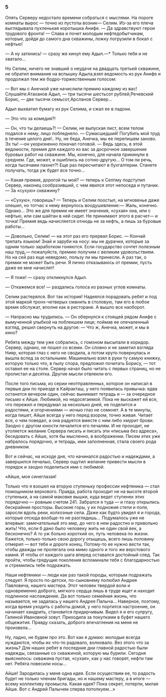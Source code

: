 ### 5

Опять Серверу недостало времени собраться с мыслями.
На пороге комнаты вырос — точно из пустоты возник— Селим.
Из-за его плеча выглядывала пухленькая коротышка Анифе.
— Да здравствуют герои трудового фронта!
— Слава и почет молодым нефтедобытчикам, которые, дойдя до самого дна скважины, ложку погрузили в бокал с нефтью!


— А ну заткнись!
— сразу же кинул ему Адыл.—* Только тебя и не хватало...



Но Селим, ничего не знавший о неудаче на двадцать третьей скважине, не обратил внимания на вспышку Адыла,взял ведомость из рук Анифе и продолжал тем же бодро-торжественным голосом:

— Вот мы с Анечкой уже начислили премию каждому из вас!
Слушайте:Атаханов Адыл, — три тысячи шестьсот рублей,Речевский Борис, — две тысячи семьсот,Арсланов Сервер...

Адыл выхватил бумагу из рук Селима, и сжал ее в ладони.

— Это что за комедия?!

— Он, что ты делаешь?!
— Селим, не выпуская лист, всем телом подался к нему, лицо побледнело.
— Сумасшедший!
Погубить мой труд в течение целого дня!..
Ну, не беда, Анечка, мы ее перепишем заново.
Эх ты!
—он укоризненно покачал головой.
— Ведь здесь, в этой ведомости, премия для каждого из вас за досрочное завершение буровых работ на скважине.
Мы, конечно, для начала прикинули в среднем.
Где, может, и ошиблись на сотню-другую...
О том ли речь, когда тысячами пахнет?!
Еще раз пересчитают в бухгалтерии.
Станете получать, тогда уж будет все точно...

— Какая премия, дорогой ты мой?
— теперь к Селпму подступил Сервер, наконец сообразивший, с чем явился этот непоседа и путаник.
— За «сухую» скважину?

— «Сухую», говоришь?
— Теперь и Селим поостыл, на мгновенье даже опешил, но тотчас к нему вернулось воодушевление:— Жаль, конечно.
Однако...
Это же для премии не имеет значения, «сухая» она, или с нефтью, или сам шайтан в ней сидит.
Не принимают этого в расчет— и точка!
Премия ведь начисляется отнюдь не за нефть, а лишь за буровые работы...

— Довольно, Селим!
— на этот раз его прервал Борис.
— Кончай трепать языком!
Знай и заруби на носу: мы не дурачки, которые за одним только заработком гоняются.
Если государство сочтет полезным наш труд,— пожалуйста, премию получим с великим удовольствием.
Но на сей раз еще неведомо, пользу ли мы принесли.
А раз так, о премии не может быть речи.
Я лично отказываюсь от премии, пусть даже ее мне начислят!

— Я тоже!
— сразу откликнулся Адыл.

— Откажемся все!
— раздались голоса из разных углов комнаты.

Селим растерялся.
Вот так история!
Надеялся порадовать ребят и под этой маркой тронх-четверых сманить в столовую, там его в любое время обслужат, вполне как в ресторане.
А вышло все наоборот.

— Напрасно мы трудились.
— Он обернулся к стоящей рядом Анифе с вымученной улыбкой на поблекшем лице; поймав ее опечаленный взгляд, решил свернуть на другое: — Что ж, Анечка, может, и мы в кино?

Ребята между тем уже собрались, с гомоном высыпали в коридор.
Сервер, однако, не пошел со всеми.
Он словно и не заметил взгляда Нияр, которая глаз с него не сводила, а потом круто повернулась и вышла вслед за остальными.
Машинально взял в руки ту самую книжку, которую только что, в пылу спора, предложил почитать Борису, — тот оставил ее на столе.
Сервер начал было читать с первых страниц, но не пролистал и десятка.
Другие мысли отвлекли его.

После того письма, из серии неотправленных, которое он написал в первые дни по приезде в Кайракташ, у него появилась привычка: едва останется вечером один, сейчас вынимает тетрадь и — за очередное письмо к Айше.
Любимой, но недосягаемой.
Пока не выскажет ей все, что пережил и передумал за несколько дней, не поделится и радостями, и огорчениями — иочыо глаз не сомкнет.
А в те минуты, когда пишет, Айше всегда у него перед взором, точно живая.
Читает все, о чем поведал, а она радуется вместе с ним либо хмурит брови.
Заодно с другом юности печалится его печалям.
И не проходит, не утоляется желание Сервера писать и писать эти «письма без адреса», беседовать с Айше, хотя бы мысленно, в воображении.
Писем этих уже набралось порядочно, и тетрадь, ими заполненная, стала своего рода дневником.

Вот и сейчас, на исходе дня, что начинался радостью и надеждами, а завершился печалыо, Сервер ощутил желание привести мысли в порядок и заодно поделиться ими с любимой.

«Айше, моя синеглазая!

Только что я взошел на вторую ступеньку профессии нефтяника — стал помощником верхового.
Правда, работа проходит не на высоте второй ступеньки, а на самой маковке вышки, куда ведет ступенек этих порядочно — ровным счетом 241.
Забрался я туда — и глазу открылись бескрайние просторы.
Высокие горы, у их подножия степи и поля, заросли вдоль реки, колхозные села.
Даже как будто увидел я и города, которые отсюда вообще-то не разглядишь...
Подумалось уже не впервые: замечательный это мир, до чего в нем радостно и привольно жить!
Что, если б дано было человеку жить не один свой век, а бесконечно?
А то уж больно короткий он, путь человека по жизни.
Кажется, только-только свою дорогу отыщешь, всего лишь половину отмерил — вот тебе и дороге конец.
Потому-то ее нужно вести так, чтобы дважды не пролегала она мимо одного и того же верстового камня.
И чтобы от каждого шага вперед оставался достойный след.
Так пройти, чтобы грядущие поколения вспоминали тебя с благодарностью и стремились тебе подражать.

Наши нефтяники — люди как раз такой породы, которым подражать следует.
Я просто по-детски, по-сыновнему полюбил Андрея Павловича, нашего мастера.
Этот человек твердой воли и одновременно доброго, мягкого сердца лишь в труде ищет и находит подлинное наслаждение.
Да вот только семейная жизнь, что называется, не задалась у нашего Андрея Палыча...
Наверное, поэтому, когда время уходить с работы домой, у него портится настроение, он начинает хандрить, становится придирчивым.
Видел я и его супругу, Галиной Ивановной зовут.
Приходила за покупками в буфет нашего общежития.
Правду сказать, доброго впечатления на меня не произвела...

Ну, ладно, не будем про это.
Вот как я думаю: молодые всегда нуждаются, чтобы их что-то радовало, волновало.
Вез этого что за жизнь?
Для наших ребят в последние дни главной радостью были надежды, связанные со скважиной, которую мы бурили.
Сегодня выяснилось: скважина пустая, «сухая», как у нас говорят, нефти там нет.
Ребята повесили носы...

Айше!
Зародилась у меня одна идея.
Если осуществим ее, то радость будет не только членам бригады, но и нашему мастеру, а в итоге — всему коллективу промысла.
Какая идея?
Пока секрет, потерпи, милая Айше.
Вот с Андрей Палычем сперва потолкуем...»
